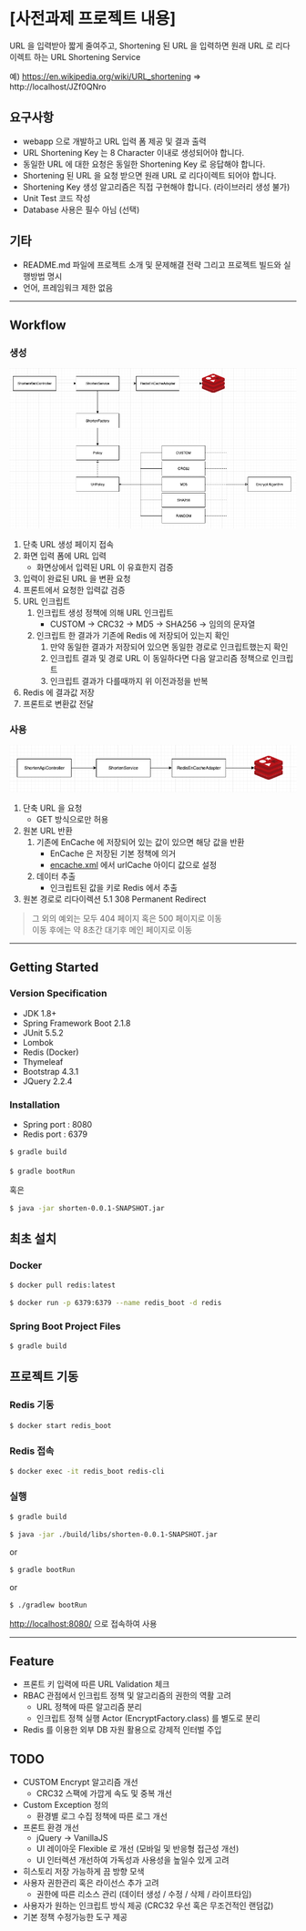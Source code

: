 # [사전과제 프로젝트 내용]

URL 을 입력받아 짧게 줄여주고, Shortening 된 URL 을 입력하면 원래 URL 로 리다이렉트 하는 URL Shortening Service

예) https://en.wikipedia.org/wiki/URL_shortening => http://localhost/JZf0QNro

## 요구사항

* webapp 으로 개발하고 URL 입력 폼 제공 및 결과 출력
* URL Shortening Key 는 8 Character 이내로 생성되어야 합니다.
* 동일한 URL 에 대한 요청은 동일한 Shortening Key 로 응답해야 합니다.
* Shortening 된 URL 을 요청 받으면 원래 URL 로 리다이렉트 되어야 합니다.
* Shortening Key 생성 알고리즘은 직접 구현해야 합니다. (라이브러리 생성 불가)
* Unit Test 코드 작성
* Database 사용은 필수 아님 (선택)

## 기타

* README.md 파일에 프로젝트 소개 및 문제해결 전략 그리고 프로젝트 빌드와 실행방법 명시
* 언어, 프레임워크 제한 없음

___ 

## Workflow

### 생성

![fd1.png](fd1.png)

1. 단축 URL 생성 페이지 접속
2. 화면 입력 폼에 URL 입력
    * 화면상에서 입력된 URL 이 유효한지 검증 
3. 입력이 완료된 URL 을 변환 요청
4. 프론트에서 요청한 입력값 검증
5. URL 인크립트
    1. 인크립트 생성 정책에 의해 URL 인크립트 
        * CUSTOM -> CRC32 -> MD5 -> SHA256 -> 임의의 문자열
    2. 인크립트 한 결과가 기존에 Redis 에 저장되어 있는지 확인
        1. 만약 동일한 결과가 저장되어 있으면 동일한 경로로 인크립트했는지 확인
        2. 인크립트 결과 및 경로 URL 이 동일하다면 다음 알고리즘 정책으로 인크립트
        3. 인크립트 결과가 다를때까지 위 이전과정을 반복  
6. Redis 에 결과값 저장
7. 프론트로 변환값 전달

### 사용

![fd2.png](fd2.png)

1. 단축 URL 을 요청
    * GET 방식으로만 허용
2. 원본 URL 반환
    1. 기존에 EnCache 에 저장되어 있는 값이 있으면 해당 값을 반환
        * EnCache 은 저장된 기본 정책에 의거 
        * [encache.xml](./src/main/resources/config/ehcache.xml) 에서 urlCache 아이디 값으로 설정
    2. 데이터 추출
        * 인크립트된 값을 키로 Redis 에서 추출
5. 원본 경로로 리다이렉션
    5.1 308 Permanent Redirect

> 그 외의 예외는 모두 404 페이지 혹은 500 페이지로 이동  
> 이동 후에는 약 8초간 대기후 메인 페이지로 이동

---

## Getting Started

### Version Specification

* JDK 1.8+
* Spring Framework Boot 2.1.8
* JUnit 5.5.2
* Lombok
* Redis (Docker)
* Thymeleaf
* Bootstrap 4.3.1
* JQuery 2.2.4

### Installation

* Spring port : 8080
* Redis port : 6379

```bash
$ gradle build

$ gradle bootRun
```

혹은

```bash
$ java -jar shorten-0.0.1-SNAPSHOT.jar
```

## 최초 설치

### Docker 

```bash
$ docker pull redis:latest
```

```bash
$ docker run -p 6379:6379 --name redis_boot -d redis
```

### Spring Boot Project Files

```bash
$ gradle build
```

## 프로젝트 기동

### Redis 기동

```bash
$ docker start redis_boot 
```

### Redis 접속

```bash
$ docker exec -it redis_boot redis-cli
```

### 실행

```bash
$ gradle build
```

```bash
$ java -jar ./build/libs/shorten-0.0.1-SNAPSHOT.jar 
```

or

```bash
$ gradle bootRun
```

or

```bash
$ ./gradlew bootRun
```

[http://localhost:8080/](http://localhost:8080/) 으로 접속하여 사용

---

## Feature

* 프론트 키 입력에 따른 URL Validation 체크 
* RBAC 관점에서 인크립트 정책 및 알고리즘의 권한의 역활 고려
    * URL 정책에 따른 알고리즘 분리
    * 인크립트 정책 실행 Actor (EncryptFactory.class) 를 별도로 분리
* Redis 를 이용한 외부 DB 자원 활용으로 강제적 인터벌 주입 

## TODO

* CUSTOM Encrypt 알고리즘 개선
    * CRC32 스팩에 가깝게 속도 및 중복 개선
* Custom Exception 정의
    * 환경별 로그 수집 정책에 따른 로그 개선
* 프론트 환경 개선
    * jQuery -> VanillaJS
    * UI 레이아웃 Flexible 로 개선 (모바일 및 반응형 접근성 개선)
    * UI 인터렉션 개선하여 가독성과 사용성을 높일수 있게 고려
* 히스토리 저장 가능하게 끔 방향 모색
* 사용자 권한관리 혹은 라이선스 추가 고려
    * 권한에 따른 리소스 관리 (데이터 생성 / 수정 / 삭제 / 라이프타임)
* 사용자가 원하는 인크립트 방식 제공 (CRC32 우선 혹은 무조건적인 랜덤값)
* 기본 정책 수정가능한 도구 제공
